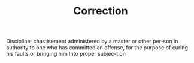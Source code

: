 ---
title: Correction
letter: C
permalink: "/definitions/bld-correction.html"
body: Discipline; chastisement administered by a master or other per-son in authority
  to one who has committed an offense, for the purpose of curing his faults or bringing
  him Into proper subjec-tion
published_at: '2018-07-07'
source: Black's Law Dictionary 2nd Ed (1910)
layout: post
---